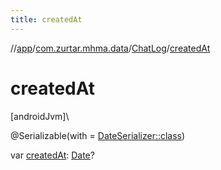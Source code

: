 ```yaml
---
title: createdAt
---
```

//[app](../../../index.html)/[com.zurtar.mhma.data](../index.html)/[ChatLog](index.html)/[createdAt](created-at.html)



# createdAt



[androidJvm]\




@Serializable(with = [DateSerializer::class](../../com.zurtar.mhma.data.models/-date-serializer/index.html))



var [createdAt](created-at.html): [Date](https://developer.android.com/reference/kotlin/java/util/Date.html)?



